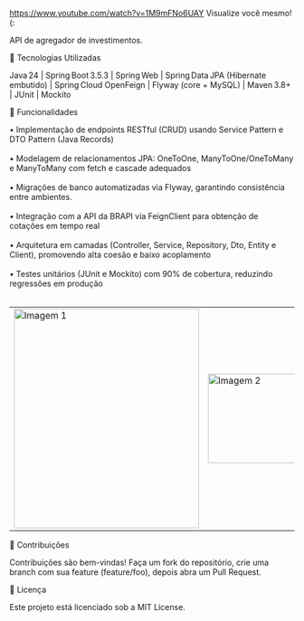 https://www.youtube.com/watch?v=1M9mFNo6UAY
Visualize você mesmo! (:

API de agregador de investimentos.

🚀 Tecnologias Utilizadas

Java 24 | Spring Boot 3.5.3 | Spring Web | Spring Data JPA (Hibernate embutido) | Spring Cloud OpenFeign | Flyway (core + MySQL) | Maven 3.8+ | JUnit | Mockito

🎯 Funcionalidades

• Implementação de endpoints RESTful (CRUD) usando Service Pattern e DTO Pattern (Java Records)<br><br>
• Modelagem de relacionamentos JPA: OneToOne, ManyToOne/OneToMany e ManyToMany com fetch e cascade adequados<br><br>
• Migrações de banco automatizadas via Flyway, garantindo consistência entre ambientes.<br><br>
• Integração com a API da BRAPI via FeignClient para obtenção de cotações em tempo real<br><br>
• Arquitetura em camadas (Controller, Service, Repository, Dto, Entity e Client), promovendo alta coesão e baixo acoplamento<br><br>
• Testes unitários (JUnit e Mockito) com 90% de cobertura, reduzindo regressões em produção<br><br>



<table>
  <tr>
    <td>
      <img src="https://github.com/user-attachments/assets/59ada847-37d9-4a8d-9537-b14e6d319393" alt="Imagem 1" width="327" height="388">
    </td>
    <td>
      <img src="https://github.com/user-attachments/assets/00887374-8437-47c1-adb4-4dcc0695e6a5" alt="Imagem 2" width="665" height="158">
    </td>
  </tr>
</table>




🤝 Contribuições

Contribuições são bem-vindas! Faça um fork do repositório, crie uma branch com sua feature (feature/foo), depois abra um Pull Request.

📄 Licença

Este projeto está licenciado sob a MIT License.
